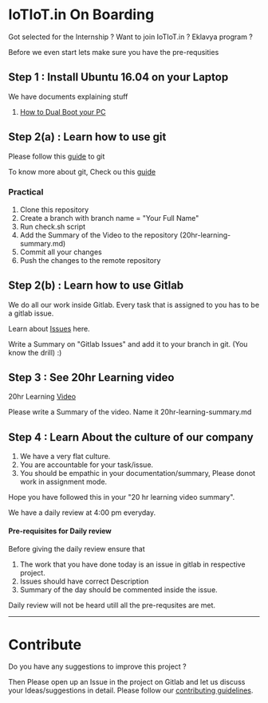 # IoTIoT.in On Boarding

Got selected for the Internship ?
Want to join IoTIoT.in ?
Eklavya program ?

Before we even start lets make sure you have the pre-requsities

## Step 1 : Install Ubuntu 16.04 on your Laptop

We have documents explaining stuff

1. [How to Dual Boot your PC](/extras/Dual_Boot_PC.pdf)

## Step 2(a) : Learn how to use git 

Please follow this [guide](git_basics.md) to git

To know more about git, Check ou this [guide](https://rogerdudler.github.io/git-guide/)

### Practical 

1. Clone this repository
2. Create a branch with branch name = "Your Full Name"
3. Run check.sh script
4. Add the Summary of the Video to the repository (20hr-learning-summary.md)
5. Commit all your changes 
6. Push the changes to the remote repository

## Step 2(b) : Learn how to use Gitlab
We do all our work inside Gitlab.
Every task that is assigned to you has to be a gitlab issue.

Learn about [Issues](https://docs.gitlab.com/ee/user/project/issues/) here.

Write a Summary on "Gitlab Issues" and add it to your branch in git. (You know the drill) :)

## Step 3 : See 20hr Learning video

20hr Learning [Video](https://www.youtube.com/watch?v=5MgBikgcWnY)

Please write a Summary of the video.
Name it 20hr-learning-summary.md

## Step 4 : Learn About the culture of our company

1. We have a very flat culture.
2. You are accountable for your task/issue.
3. You should be empathic in your documentation/summary, Please donot work in assignment mode.

Hope you have followed this in your "20 hr learning video summary". 

We have a daily review at 4:00 pm everyday.

#### Pre-requisites for Daily review

Before giving the daily review ensure that

1. The work that you have done today is an issue in gitlab in respective project.
2. Issues should have correct Description
3. Summary of the day should be commented inside the issue.

Daily review will not be heard utill all the pre-requsites are met.

------------------------------------------------

# Contribute
Do you have any suggestions to improve this project ? 

Then Please open up an Issue in the project on Gitlab and let us discuss your Ideas/suggestions in detail. Please follow our [contributing guidelines](CONTRIBUTING.md).
